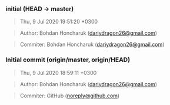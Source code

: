 ### initial (HEAD -> master)
>Thu, 9 Jul 2020 19:51:20 +0300

>Author: Bohdan Honcharuk (dariydragon26@gmail.com)

>Commiter: Bohdan Honcharuk (dariydragon26@gmail.com)




### Initial commit (origin/master, origin/HEAD)
>Thu, 9 Jul 2020 18:59:11 +0300

>Author: Bohdan Honcharuk (dariydragon26@gmail.com)

>Commiter: GitHub (noreply@github.com)




